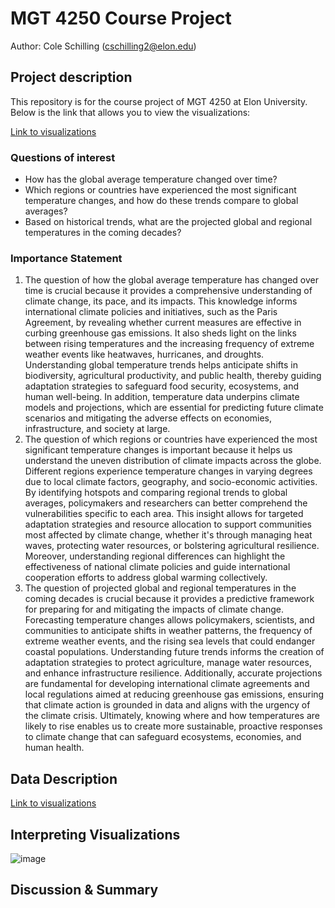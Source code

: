 # MGT 4250 Course Project
Author: Cole Schilling (cschilling2@elon.edu)

## Project description
This repository is for the course project of MGT 4250 at Elon University.
Below is the link that allows you to view the visualizations:

[Link to visualizations](https://public.tableau.com/views/GlobalClimateChange_17152142057830/GlobalClimateChange?:language=en-US&:sid=&:display_count=n&:origin=viz_share_link)
### Questions of interest
- How has the global average temperature changed over time?
- Which regions or countries have experienced the most significant temperature changes, and how do these trends compare to global averages?
- Based on historical trends, what are the projected global and regional temperatures in the coming decades?
### Importance Statement
1. The question of how the global average temperature has changed over time is crucial because it provides a comprehensive understanding of climate change, its pace, and its impacts. This knowledge informs international climate policies and initiatives, such as the Paris Agreement, by revealing whether current measures are effective in curbing greenhouse gas emissions. It also sheds light on the links between rising temperatures and the increasing frequency of extreme weather events like heatwaves, hurricanes, and droughts. Understanding global temperature trends helps anticipate shifts in biodiversity, agricultural productivity, and public health, thereby guiding adaptation strategies to safeguard food security, ecosystems, and human well-being. In addition, temperature data underpins climate models and projections, which are essential for predicting future climate scenarios and mitigating the adverse effects on economies, infrastructure, and society at large.
2. The question of which regions or countries have experienced the most significant temperature changes is important because it helps us understand the uneven distribution of climate impacts across the globe. Different regions experience temperature changes in varying degrees due to local climate factors, geography, and socio-economic activities. By identifying hotspots and comparing regional trends to global averages, policymakers and researchers can better comprehend the vulnerabilities specific to each area. This insight allows for targeted adaptation strategies and resource allocation to support communities most affected by climate change, whether it's through managing heat waves, protecting water resources, or bolstering agricultural resilience. Moreover, understanding regional differences can highlight the effectiveness of national climate policies and guide international cooperation efforts to address global warming collectively.
3. The question of projected global and regional temperatures in the coming decades is crucial because it provides a predictive framework for preparing for and mitigating the impacts of climate change. Forecasting temperature changes allows policymakers, scientists, and communities to anticipate shifts in weather patterns, the frequency of extreme weather events, and the rising sea levels that could endanger coastal populations. Understanding future trends informs the creation of adaptation strategies to protect agriculture, manage water resources, and enhance infrastructure resilience. Additionally, accurate projections are fundamental for developing international climate agreements and local regulations aimed at reducing greenhouse gas emissions, ensuring that climate action is grounded in data and aligns with the urgency of the climate crisis. Ultimately, knowing where and how temperatures are likely to rise enables us to create more sustainable, proactive responses to climate change that can safeguard ecosystems, economies, and human health.

## Data Description

[Link to visualizations](https://public.tableau.com/views/test_17146889087850/Sheet1?:language=en-US&:sid=&:display_count=n&:origin=viz_share_link)

## Interpreting Visualizations

![image](https://github.com/ColeSchilling/mgt4250spring2024/assets/168783532/15f1160c-abce-45a3-bb14-d6445d25b80d)

## Discussion & Summary
